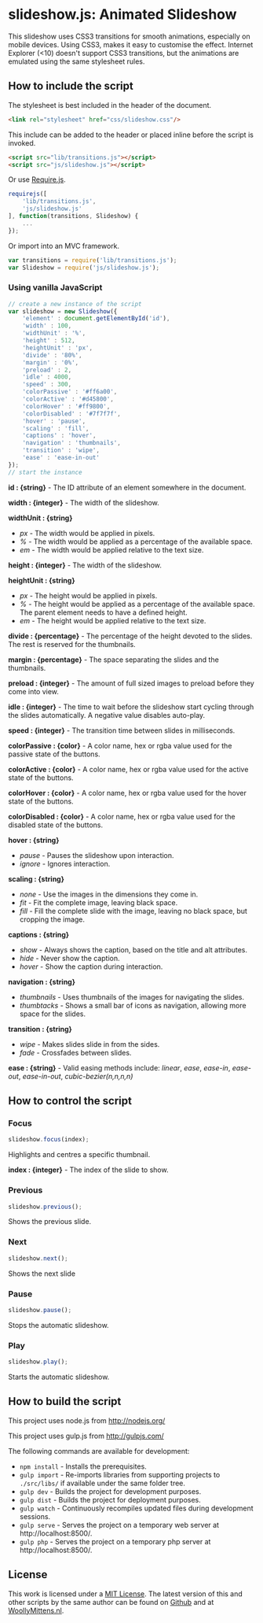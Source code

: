 # slideshow.js: Animated Slideshow

This slideshow uses CSS3 transitions for smooth animations, especially on mobile devices. Using CSS3, makes it easy to customise the effect. Internet Explorer (\<10) doesn't support CSS3 transitions, but the animations are emulated using the same stylesheet rules.

## How to include the script

The stylesheet is best included in the header of the document.

```html
<link rel="stylesheet" href="css/slideshow.css"/>
```

This include can be added to the header or placed inline before the script is invoked.

```html
<script src="lib/transitions.js"></script>
<script src="js/slideshow.js"></script>
```

Or use [Require.js](https://requirejs.org/).

```js
requirejs([
	'lib/transitions.js',
	'js/slideshow.js'
], function(transitions, Slideshow) {
	...
});
```

Or import into an MVC framework.

```js
var transitions = require('lib/transitions.js');
var Slideshow = require('js/slideshow.js');
```

### Using vanilla JavaScript

```javascript
// create a new instance of the script
var slideshow = new Slideshow({
	'element' : document.getElementById('id'),
	'width' : 100,
	'widthUnit' : '%',
	'height' : 512,
	'heightUnit' : 'px',
	'divide' : '80%',
	'margin' : '0%',
	'preload' : 2,
	'idle' : 4000,
	'speed' : 300,
	'colorPassive' : '#ff6a00',
	'colorActive' : '#d45800',
	'colorHover' : '#ff9800',
	'colorDisabled' : '#7f7f7f',
	'hover' : 'pause',
	'scaling' : 'fill',
	'captions' : 'hover',
	'navigation' : 'thumbnails',
	'transition' : 'wipe',
	'ease' : 'ease-in-out'
});
// start the instance
```

**id : {string}** - The ID attribute of an element somewhere in the document.

**width : {integer}** - The width of the slideshow.

**widthUnit : {string}**
+ *px* - The width would be applied in pixels.
+ *%* - The width would be applied as a percentage of the available space.
+ *em* - The width would be applied relative to the text size.

**height : {integer}** - The width of the slideshow.

**heightUnit : {string}**
+ *px* - The height would be applied in pixels.
+ *%* - The height would be applied as a percentage of the available space. The parent element needs to have a defined height.
+ *em* - The height would be applied relative to the text size.

**divide : {percentage}** - The percentage of the height devoted to the slides. The rest is reserved for the thumbnails.

**margin : {percentage}** - The space separating the slides and the thumbnails.

**preload : {integer}** - The amount of full sized images to preload before they come into view.

**idle : {integer}** - The time to wait before the slideshow start cycling through the slides automatically. A negative value disables auto-play.

**speed : {integer}** - The transition time between slides in milliseconds.

**colorPassive : {color}** - A color name, hex or rgba value  used for the passive state of the buttons.

**colorActive : {color}** - A color name, hex or rgba value  used for the active state of the buttons.

**colorHover : {color}** - A color name, hex or rgba value  used for the hover state of the buttons.

**colorDisabled : {color}** - A color name, hex or rgba value  used for the disabled state of the buttons.

**hover : {string}**
+ *pause* - Pauses the slideshow upon interaction.
+ *ignore* - Ignores interaction.

**scaling : {string}**
+ *none* - Use the images in the dimensions they come in.
+ *fit* - Fit the complete image, leaving black space.
+ *fill* - Fill the complete slide with the image, leaving no black space, but cropping the image.

**captions : {string}**
+ *show* - Always shows the caption, based on the title and alt attributes.
+ *hide* - Never show the caption.
+ *hover* - Show the caption during interaction.

**navigation : {string}**
+ *thumbnails* - Uses thumbnails of the images for navigating the slides.
+ *thumbtacks* - Shows a small bar of icons as navigation, allowing more space for the slides.

**transition : {string}**
+ *wipe* - Makes slides slide in from the sides.
+ *fade* - Crossfades between slides.

**ease : {string}** - Valid easing methods include: *linear*, *ease*, *ease-in*, *ease-out*, *ease-in-out*, *cubic-bezier(n,n,n,n)*

## How to control the script

### Focus

```javascript
slideshow.focus(index);
```

Highlights and centres a specific thumbnail.

**index : {integer}** - The index of the slide to show.

### Previous

```javascript
slideshow.previous();
```

Shows the previous slide.

### Next

```javascript
slideshow.next();
```

Shows the next slide

### Pause

```javascript
slideshow.pause();
```

Stops the automatic slideshow.

### Play

```javascript
slideshow.play();
```

Starts the automatic slideshow.

## How to build the script

This project uses node.js from http://nodejs.org/

This project uses gulp.js from http://gulpjs.com/

The following commands are available for development:
+ `npm install` - Installs the prerequisites.
+ `gulp import` - Re-imports libraries from supporting projects to `./src/libs/` if available under the same folder tree.
+ `gulp dev` - Builds the project for development purposes.
+ `gulp dist` - Builds the project for deployment purposes.
+ `gulp watch` - Continuously recompiles updated files during development sessions.
+ `gulp serve` - Serves the project on a temporary web server at http://localhost:8500/.
+ `gulp php` - Serves the project on a temporary php server at http://localhost:8500/.

## License

This work is licensed under a [MIT License](https://opensource.org/licenses/MIT). The latest version of this and other scripts by the same author can be found on [Github](https://github.com/WoollyMittens) and at [WoollyMittens.nl](https://www.woollymittens.nl/).
